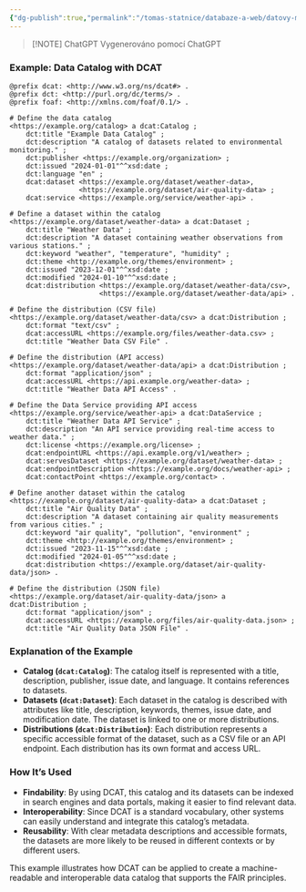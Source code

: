 ```yaml
---
{"dg-publish":true,"permalink":"/tomas-statnice/databaze-a-web/datovy-management/katalogizace-dat-metadata/examples/usage-of-dcat/","tags":["tomas","datovy_management","databaze_a_web"],"noteIcon":""}
---
```


> [!NOTE] ChatGPT
> Vygenerováno pomocí ChatGPT
### Example: Data Catalog with DCAT

```turtle
@prefix dcat: <http://www.w3.org/ns/dcat#> .
@prefix dct: <http://purl.org/dc/terms/> .
@prefix foaf: <http://xmlns.com/foaf/0.1/> .

# Define the data catalog
<https://example.org/catalog> a dcat:Catalog ;
    dct:title "Example Data Catalog" ;
    dct:description "A catalog of datasets related to environmental monitoring." ;
    dct:publisher <https://example.org/organization> ;
    dct:issued "2024-01-01"^^xsd:date ;
    dct:language "en" ;
    dcat:dataset <https://example.org/dataset/weather-data>,
                 <https://example.org/dataset/air-quality-data> ;
    dcat:service <https://example.org/service/weather-api> .

# Define a dataset within the catalog
<https://example.org/dataset/weather-data> a dcat:Dataset ;
    dct:title "Weather Data" ;
    dct:description "A dataset containing weather observations from various stations." ;
    dct:keyword "weather", "temperature", "humidity" ;
    dct:theme <http://example.org/themes/environment> ;
    dct:issued "2023-12-01"^^xsd:date ;
    dct:modified "2024-01-10"^^xsd:date ;
    dcat:distribution <https://example.org/dataset/weather-data/csv>,
                      <https://example.org/dataset/weather-data/api> .

# Define the distribution (CSV file)
<https://example.org/dataset/weather-data/csv> a dcat:Distribution ;
    dct:format "text/csv" ;
    dcat:accessURL <https://example.org/files/weather-data.csv> ;
    dct:title "Weather Data CSV File" .

# Define the distribution (API access)
<https://example.org/dataset/weather-data/api> a dcat:Distribution ;
    dct:format "application/json" ;
    dcat:accessURL <https://api.example.org/weather-data> ;
    dct:title "Weather Data API Access" .

# Define the Data Service providing API access
<https://example.org/service/weather-api> a dcat:DataService ;
    dct:title "Weather Data API Service" ;
    dct:description "An API service providing real-time access to weather data." ;
    dct:license <https://example.org/license> ;
    dcat:endpointURL <https://api.example.org/v1/weather> ;
    dcat:servesDataset <https://example.org/dataset/weather-data> ;
    dcat:endpointDescription <https://example.org/docs/weather-api> ;
    dcat:contactPoint <https://example.org/contact> .

# Define another dataset within the catalog
<https://example.org/dataset/air-quality-data> a dcat:Dataset ;
    dct:title "Air Quality Data" ;
    dct:description "A dataset containing air quality measurements from various cities." ;
    dct:keyword "air quality", "pollution", "environment" ;
    dct:theme <http://example.org/themes/environment> ;
    dct:issued "2023-11-15"^^xsd:date ;
    dct:modified "2024-01-05"^^xsd:date ;
    dcat:distribution <https://example.org/dataset/air-quality-data/json> .

# Define the distribution (JSON file)
<https://example.org/dataset/air-quality-data/json> a dcat:Distribution ;
    dct:format "application/json" ;
    dcat:accessURL <https://example.org/files/air-quality-data.json> ;
    dct:title "Air Quality Data JSON File" .

```

### Explanation of the Example

- **Catalog (`dcat:Catalog`)**: The catalog itself is represented with a title, description, publisher, issue date, and language. It contains references to datasets.
- **Datasets (`dcat:Dataset`)**: Each dataset in the catalog is described with attributes like title, description, keywords, themes, issue date, and modification date. The dataset is linked to one or more distributions.
- **Distributions (`dcat:Distribution`)**: Each distribution represents a specific accessible format of the dataset, such as a CSV file or an API endpoint. Each distribution has its own format and access URL.

### How It’s Used

- **Findability**: By using DCAT, this catalog and its datasets can be indexed in search engines and data portals, making it easier to find relevant data.
- **Interoperability**: Since DCAT is a standard vocabulary, other systems can easily understand and integrate this catalog’s metadata.
- **Reusability**: With clear metadata descriptions and accessible formats, the datasets are more likely to be reused in different contexts or by different users.

This example illustrates how DCAT can be applied to create a machine-readable and interoperable data catalog that supports the FAIR principles.